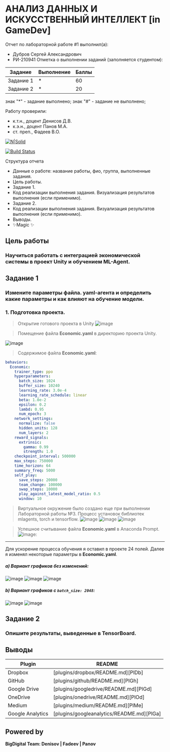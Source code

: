 # АНАЛИЗ ДАННЫХ И ИСКУССТВЕННЫЙ ИНТЕЛЛЕКТ [in GameDev]
Отчет по лабораторной работе #1 выполнил(а):
- Дубров Сергей Александрович
- РИ-210941
Отметка о выполнении заданий (заполняется студентом):

| Задание | Выполнение | Баллы |
| ------ | ------ | ------ |
| Задание 1 | * | 60 |
| Задание 2 | * | 20 |

знак "*" - задание выполнено; знак "#" - задание не выполнено;

Работу проверили:
- к.т.н., доцент Денисов Д.В.
- к.э.н., доцент Панов М.А.
- ст. преп., Фадеев В.О.

[![N|Solid](https://cldup.com/dTxpPi9lDf.thumb.png)](https://nodesource.com/products/nsolid)

[![Build Status](https://travis-ci.org/joemccann/dillinger.svg?branch=master)](https://travis-ci.org/joemccann/dillinger)

Структура отчета

- Данные о работе: название работы, фио, группа, выполненные задания.
- Цель работы.
- Задание 1.
- Код реализации выполнения задания. Визуализация результатов выполнения (если применимо).
- Задание 2.
- Код реализации выполнения задания. Визуализация результатов выполнения (если применимо).
- Выводы.
- ✨Magic ✨

## Цель работы
### Научиться работать с интеграцией экономической системы в проект Unity и обучением ML-Agent.

## Задание 1
### Измените параметры файла. yaml-агента и определить какие параметры и как влияют на обучение модели.

### 1. Подготовка проекта.

> Открытие готового проекта в Unity
![image](https://user-images.githubusercontent.com/71095323/204819762-b682c9c6-c3fa-4220-8b0d-c740b7fc19a3.png)

> Помещение файла **Economic.yaml** в директорию проекта Unity.

![image](https://user-images.githubusercontent.com/71095323/204820093-8322931e-5333-4213-95c4-cf738de10757.png)

> Содержимое файла **Economic.yaml**:
```yaml
behaviors:
  Economic:
    trainer_type: ppo
    hyperparameters:
      batch_size: 1024
      buffer_size: 10240
      learning_rate: 3.0e-4
      learning_rate_schedule: linear
      beta: 1.0e-2
      epsilon: 0.2
      lambd: 0.95
      num_epoch: 3      
    network_settings:
      normalize: false
      hidden_units: 128
      num_layers: 2
    reward_signals:
      extrinsic:
        gamma: 0.99
        strength: 1.0
    checkpoint_interval: 500000
    max_steps: 750000
    time_horizon: 64
    summary_freq: 5000
    self_play:
      save_steps: 20000
      team_change: 100000
      swap_steps: 10000
      play_against_latest_model_ratio: 0.5
      window: 10
```
> Виртуальное окружение было создано еще при выполнении Лабораторной работы №3. Процесс установок библиотек mlagents, torch и tensorflow.
![image](https://user-images.githubusercontent.com/71095323/204821018-b4ec5e3d-c1ff-473c-950b-7700f07d1d7b.png)
![image](https://user-images.githubusercontent.com/71095323/204821128-e3ec270a-7eed-4454-9f48-7bbf3d7a07ef.png)
![image](https://user-images.githubusercontent.com/71095323/204821968-9bdc4e57-3cbd-4dbe-9035-d1d078f7bd0e.png)


> Успешное считывание файла **Economic.yaml** в Anaconda Prompt.
![image](https://user-images.githubusercontent.com/71095323/204821546-5d2e5aab-926f-421b-9e0e-b7798e595b8e.png):

____
Для ускорение процесса обучения я оставил в проекте 24 полей. Далее я изменял некоторые параметры в **Economic.yaml**.

##### a) Вариант графиков без изменений:
![image](https://user-images.githubusercontent.com/71095323/204823954-7c802894-0fcd-47ca-ae0d-1f7e9bdf4f72.png)
![image](https://user-images.githubusercontent.com/71095323/204823995-ee305d70-11f4-4251-8cd1-c53669ce2510.png)
![image](https://user-images.githubusercontent.com/71095323/204824057-5d15e624-c1b3-4ea0-bd9b-c3e5e351510c.png)

##### b) Вариант графиков с ```batch_size: 2048```:
![image](https://user-images.githubusercontent.com/71095323/204823000-03a9efd7-69bc-4333-acb0-6a89e56de6ed.png)
![image](https://user-images.githubusercontent.com/71095323/204823115-9a8f4c60-8dee-45cc-8ccf-aa0d621528ca.png)




## Задание 2
### Опишите результаты, выведенные в TensorBoard.

## Выводы


| Plugin | README |
| ------ | ------ |
| Dropbox | [plugins/dropbox/README.md][PlDb] |
| GitHub | [plugins/github/README.md][PlGh] |
| Google Drive | [plugins/googledrive/README.md][PlGd] |
| OneDrive | [plugins/onedrive/README.md][PlOd] |
| Medium | [plugins/medium/README.md][PlMe] |
| Google Analytics | [plugins/googleanalytics/README.md][PlGa] |

## Powered by

**BigDigital Team: Denisov | Fadeev | Panov**
